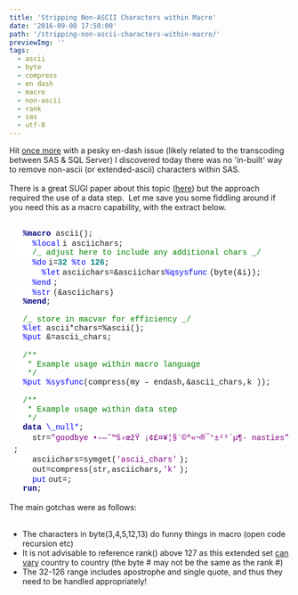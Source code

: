 ```yaml
---
title: 'Stripping Non-ASCII Characters within Macro'
date: '2016-09-08 17:50:00'
path: '/stripping-non-ascii-characters-within-macro/'
previewImg: ''
tags:
  - ascii
  - byte
  - compress
  - en dash
  - macro
  - non-ascii
  - rank
  - sas
  - utf-8
---
```


Hit
<a href="/reading-utf-8-in-filename-pipe" target="_blank">once more</a>
with a pesky en-dash issue (likely related to the transcoding between SAS &amp; SQL Server) I discovered today there was no 'in-built' way to remove non-ascii (or extended-ascii) characters within SAS.<br />
<br />
There is a great SUGI paper about this topic (<a href="https://www.lexjansen.com/pharmasug/2010/CC/CC13.pdf" target="_blank">here</a>) but the approach required the use of a data step. &nbsp;Let me save you some fiddling around if you need
this as a macro capability, with the extract below.<br />
<br />

<div style="margin: 0cm 0cm 0.0001pt 5.65pt;">
  <b><span style="background: white; color: navy; font-family: 'Courier New';">&nbsp; %macro</span></b><span style="background: white; font-family: 'Courier New';"> ascii();</span>
</div>
<div style="margin: 0cm 0cm 0.0001pt 5.65pt;">
  <span style="background: white; font-family: 'Courier New';">&nbsp; &nbsp;&nbsp;</span><span style="background: white; color: blue; font-family: 'Courier New';">%local</span>
  <span style="background: white; font-family: 'Courier New';"> i asciichars;</span>
</div>
<div style="margin: 0cm 0cm 0.0001pt 5.65pt;">
  <span style="background: white; font-family: 'Courier New';">&nbsp; &nbsp;&nbsp;</span><span style="background: white; color: green; font-family: 'Courier New';">/_ adjust here to include any additional chars _/</span>
  <span style="background: white; font-family: 'Courier New';"></span>
</div>
<div style="margin: 0cm 0cm 0.0001pt 5.65pt;">
  <span style="background: white; font-family: 'Courier New';">&nbsp; &nbsp;&nbsp;</span><span style="background: white; color: blue; font-family: 'Courier New';">%do</span>
  <span style="background: white; font-family: 'Courier New';"> i=</span><b><span style="background: white; color: teal; font-family: 'Courier New';">32</span></b><span style="background: white; font-family: 'Courier New';"> </span>
  <span style="background: white; color: blue; font-family: 'Courier New';">%to</span><span style="background: white; font-family: 'Courier New';"> </span>
  <b><span style="background: white; color: teal; font-family: 'Courier New';">126</span></b><span style="background: white; font-family: 'Courier New';">;</span>
</div>
<div style="margin: 0cm 0cm 0.0001pt 5.65pt;">
  <span style="background: white; font-family: 'Courier New';">&nbsp; &nbsp; &nbsp;&nbsp;</span><span style="background: white; color: blue; font-family: 'Courier New';">%let</span>
  <span style="background: white; font-family: 'Courier New';">asciichars=&amp;asciichars</span><span style="background: white; color: blue; font-family: 'Courier New';">%qsysfunc</span>
  <span style="background: white; font-family: 'Courier New';">(byte(&amp;i));</span>
</div>
<div style="margin: 0cm 0cm 0.0001pt 5.65pt;">
  <span style="background: white; font-family: 'Courier New';">&nbsp; &nbsp;&nbsp;</span><span style="background: white; color: blue; font-family: 'Courier New';">%end</span>
  <span style="background: white; font-family: 'Courier New';">;</span>
</div>
<div style="margin: 0cm 0cm 0.0001pt 5.65pt;">
  <span style="background: white; font-family: 'Courier New';">&nbsp; &nbsp;&nbsp;</span><span style="background: white; color: blue; font-family: 'Courier New';">%str</span>
  <span style="background: white; font-family: 'Courier New';">(&amp;asciichars)</span>
</div>
<div style="margin: 0cm 0cm 0.0001pt 5.65pt;">
  <b><span style="background: white; color: navy; font-family: 'Courier New';">&nbsp; %mend</span></b><span style="background: white; font-family: 'Courier New';">;</span>
</div>
<div style="margin: 0cm 0cm 0.0001pt 5.65pt;">
  <span style="background: white; font-family: 'Courier New';"><br /></span>
</div>
<div style="margin: 0cm 0cm 0.0001pt 5.65pt;">
  <span style="background: white; color: green; font-family: 'Courier New';">&nbsp; /_ store in macvar for efficiency _/</span><span style="background: white; font-family: 'Courier New';"></span>
</div>
<div style="margin: 0cm 0cm 0.0001pt 5.65pt;"><span style="background: white; color: blue; font-family: 'Courier New';">&nbsp; %let</span><span style="background: white; font-family: 'Courier New';"> ascii*chars=%ascii();</span></div>
<div style="margin: 0cm 0cm 0.0001pt 5.65pt;"><span style="background: white; color: blue; font-family: 'Courier New';">&nbsp; %put</span><span style="background: white; font-family: 'Courier New';"> &amp;=ascii_chars;</span></div>
<div style="margin: 0cm 0cm 0.0001pt 5.65pt;"><br /></div>
<div style="margin: 0cm 0cm 0.0001pt 5.65pt;">
  <span style="background: white; color: green; font-family: 'Courier New';">&nbsp; /**</span>
</div>
<div style="margin: 0cm 0cm 0.0001pt 5.65pt;">
  <span style="background: white; color: green; font-family: 'Courier New';">&nbsp; &nbsp;* Example usage within macro language</span>
</div>
<div style="margin: 0cm 0cm 0.0001pt 5.65pt;"><span style="background: white; color: green; font-family: 'Courier New';">&nbsp; &nbsp;*/</span><span style="background: white; font-family: 'Courier New';"></span></div>
<div style="margin: 0cm 0cm 0.0001pt 5.65pt;">
  <span style="background: white; color: blue; font-family: 'Courier New';">&nbsp; %put</span><span style="background: white; font-family: 'Courier New';"> </span>
  <span style="background: white; color: blue; font-family: 'Courier New';">%sysfunc</span><span style="background: white; font-family: 'Courier New';">(compress(my – endash,&amp;ascii_chars,k ));</span>
</div>
<div style="margin: 0cm 0cm 0.0001pt 5.65pt;"><br /></div>
<div style="margin: 0cm 0cm 0.0001pt 5.65pt;">
  <span style="background: white; color: green; font-family: 'Courier New';">&nbsp; /**</span>
</div>
<div style="margin: 0cm 0cm 0.0001pt 5.65pt;">
  <span style="background: white; color: green; font-family: 'Courier New';">&nbsp; &nbsp;* Example usage within data step</span>
</div>
<div style="margin: 0cm 0cm 0.0001pt 5.65pt;"><span style="background: white; color: green; font-family: 'Courier New';">&nbsp; &nbsp;*/</span><span style="background: white; font-family: 'Courier New';"></span></div>
<div style="margin: 0cm 0cm 0.0001pt 5.65pt;">
  <b><span style="background: white; color: navy; font-family: 'Courier New';">&nbsp; data</span></b><span style="background: white; font-family: 'Courier New';"> </span>
  <span style="background: white; color: blue; font-family: 'Courier New';">\_null*</span><span style="background: white; font-family: 'Courier New';">;</span>
</div>
<div style="margin: 0cm 0cm 0.0001pt 5.65pt;">
  <span style="background: white; font-family: 'Courier New';">&nbsp; &nbsp;&nbsp;str=</span><span style="background: white; color: purple; font-family: 'Courier New';">"goodbye •–—˜™š›œžŸ&nbsp;¡¢£¤¥¦§¨©ª«¬­®¯°±²³´µ¶· nasties"</span>
  <span style="background: white; font-family: 'Courier New';">;</span>
</div>
<div style="margin: 0cm 0cm 0.0001pt 5.65pt;">
  <span style="background: white; font-family: 'Courier New';">&nbsp; &nbsp;&nbsp;asciichars=symget(</span><span style="background: white; color: purple; font-family: 'Courier New';">'ascii_chars'</span>
  <span style="background: white; font-family: 'Courier New';">);</span>
</div>
<div style="margin: 0cm 0cm 0.0001pt 5.65pt;">
  <span style="background: white; font-family: 'Courier New';">&nbsp; &nbsp; out=compress(str,asciichars,</span><span style="background: white; color: purple; font-family: 'Courier New';">'k'</span>
  <span style="background: white; font-family: 'Courier New';">);</span>
</div>
<div style="margin: 0cm 0cm 0.0001pt 5.65pt;">
  <span style="background: white; font-family: 'Courier New';">&nbsp; &nbsp;&nbsp;</span><span style="background: white; color: blue; font-family: 'Courier New';">put</span>
  <span style="background: white; font-family: 'Courier New';"> out=;</span>
</div>
<div style="margin: 0cm 0cm 0.0001pt 5.65pt;">
  <b><span style="background: white; color: navy; font-family: 'Courier New';">&nbsp; run</span></b><span style="background: white; font-family: 'Courier New';">;</span>
</div>
<div style="margin-left: 5.65pt;"></div>
<br />
The main gotchas were as follows:<br />
<br />
<ul>
  <li>
    The characters in byte(3,4,5,12,13) do funny things in macro (open code recursion etc)
  </li>
  <li>
    It is not advisable to reference rank() above 127 as this extended set
    <a href="https://support.sas.com/documentation/cdl/en/hostwin/67962/HTML/default/viewer.htm#n1s18z766s30ddn1taghd7crnhsc.htm" target="_blank">can vary</a>
    country to country (the byte # may not be the same as the rank #)
  </li>
  <li>
    The 32-126 range includes apostrophe and single quote, and thus they need to be handled appropriately!
  </li>
</ul>
<br />
